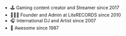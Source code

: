 - 🕹 Gaming content creator and Streamer since 2017
- 👨🏻‍🔧 Founder and Admin at LiteRECORDS since 2010
- 🎧 International DJ and Artist since 2007
- 👯 Awesome since 1987
